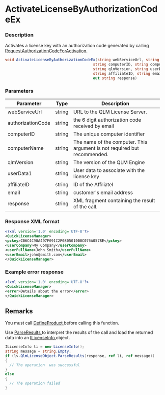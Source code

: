 # ActivateLicenseByAuthorizationCodeEx

### Description

Activates a license key with an authorization code generated by calling [RequestAuthorizationCodeForActivation](ref:requestauthorizationcodeforactivation).

```csharp
void ActivateLicenseByAuthorizationCodeEx(string webServiceUrl, string authorizationCode, 
                                        string computerID, string computerName, 
                                        string qlmVersion, string userData1, 
                                        string affiliateID, string email,
                                        out string response)
```

### Parameters

| Parameter         |  Type  | Description                                                              |
| ----------------- | :----: | ------------------------------------------------------------------------ |
| webServiceUrl     | string | URL to the QLM License Server.                                           |
| authorizationCode | string | the 6 digit authorization code received by email                         |
| computerID        | string | The unique computer identifier                                           |
| computerName      | string | The name of the computer. This argument is not required but recommended. |
| qlmVersion        | string | The version of the QLM Engine                                            |
| userData1         | string | User data to associate with the license key                              |
| affiliateID       | string | ID of the AffiliateI                                                     |
| email             | string | customer's email address                                                 |
| response          | string | XML fragment containing the result of the call.                          |

### Response XML format

```xml
<?xml version='1.0' encoding='UTF-8'?>
<QuickLicenseManager>
<pckey>C06C4C90A497F091C2F080501000C076A0578E</pckey>
<userCompany>My Company</userCompany>
<userFullName>John Smith</userFullName>
<userEmail>john@smith.com</userEmail>
</QuickLicenseManager>
```

### Example error response

```xml
<?xml version='1.0' encoding='UTF-8'?>
<QuickLicenseManager>
<error>Details about the error</error>
</QuickLicenseManager>
```

## Remarks

You must call [DefineProduct ](https://soraco.readme.io/reference/defineproduct)before calling this function.

Use [ParseResults ](https://soraco.readme.io/reference/parseresults)to interpret the results of the call and load the returned data into an [ILicenseInfo ](https://soraco.readme.io/reference/ilicenseinfo)object.

```c#
ILicenseInfo li = new LicenseInfo();
string message = string.Empty;
if (lv.QlmLicenseObject.ParseResults(response, ref li, ref message))
{
  // The operation  was successful	
}
else
{
  // The operation failed
}
```
